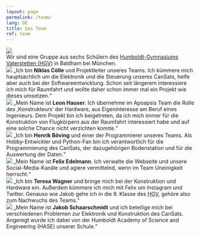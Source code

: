 ```yaml
---
layout: page
permalink: /team/
lang: DE
title: Das Team
ref: team
---
```


<div class="page-banner">
  <img src="{{ site.baseurl }}/images/hgv-425x250.jpg" />
  <div>Wir sind eine Gruppe aus sechs Schülern des <a href="http://www.humboldt-gym.de/">Humboldt-Gymnasiums Vaterstetten (HGV)</a> in Baldham bei München.</div>
</div>

<section class="team-member-presentation" id="niklas">
  <img src="{{ site.baseurl }}/images/2019-team-members/niklas.jpg" />
  <span>„Ich bin <strong>Niklas Cölle</strong> und Projektleiter unseres Teams. Ich kümmere mich hauptsächlich um die Elektronik und die Steuerung unseres CanSats, helfe aber auch bei der Softwareentwicklung. Schon seit längerem interessiere ich mich für Raumfahrt und wollte daher schon immer mal ein Projekt wie dieses umsetzen.“</span>
</section>

<section class="team-member-presentation" id="leon">
  <img src="{{ site.baseurl }}/images/2019-team-members/leon.jpg" />
  <span>„Mein Name ist <strong>Leon Hauser</strong>. Ich übernehme im Apoapsis Team die Rolle des ‚Konstrukteurs‘ der Hardware, aus Eigeninteresse am Beruf eines Ingenieurs. Dem Projekt bin ich beigetreten, da ich mich immer für die Konstruktion von Flugkörpern aus der Raumfahrt interessiert habe und auf eine solche Chance nicht verzichten konnte.“</span>
</section>

<section class="team-member-presentation" id="henrik">
  <img src="{{ site.baseurl }}/images/2019-team-members/henrik.jpg" />
  <span>„Ich bin <strong>Henrik Böving</strong> und einer der Programmierer unseres Teams. Als Hobby-Entwickler und Python-Fan bin ich verantwortlich für die Programmierung des CanSats, der dazugehörigen Bodenstation und für die Auswertung der Daten.“</span>
</section>

<section class="team-member-presentation" id="felix">
  <img src="{{ site.baseurl }}/images/2019-team-members/felix.jpg" />
  <span>„Mein Name ist <strong>Felix Edelmann</strong>. Ich verwalte die Webseite und unsere Social-Media-Kanäle und agiere vermittelnd, wenn im Team Uneinigkeit herrscht.“</span>
</section>

<section class="team-member-presentation" id="teresa">
  <img src="{{ site.baseurl }}/images/2019-team-members/teresa.jpg" />
  <span>„Ich bin <strong>Teresa Wagner</strong> und bringe mich bei der Konstruktion und Hardware ein. Außerdem kümmere ich mich mit Felix um Instagram und Twitter. Genauso wie Jakob gehe ich in die 9. Klasse des <abbr title="Humboldt-Gymnasium Vaterstetten">HGV</abbr>, gehöre also zum Nachwuchs des Teams.“</span>
</section>

<section class="team-member-presentation" id="jakob">
  <img src="{{ site.baseurl }}/images/2019-team-members/jakob.jpg" />
  <span>„Mein Name ist <strong>Jakob Schaarschmidt</strong> und ich beteilige mich bei verschiedenen Problemen zur Elektronik und Konstruktion des CanSats. Angeregt wurde ich dabei von der Humboldt Academy of Science and Engineering (HASE) unserer Schule.“</span>
</section>